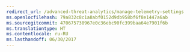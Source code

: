 ```yaml
---
redirect_url: /advanced-threat-analytics/manage-telemetry-settings
ms.openlocfilehash: 79a832c8c1a8abf0152d9db958bf6f8e1447a6ab
ms.sourcegitcommit: 470675730967e0c36ebc90fc399baa64e7901f6b
ms.translationtype: HT
ms.contentlocale: ru-RU
ms.lasthandoff: 06/30/2017
---
```

